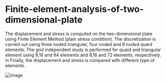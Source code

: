 # Finite-element-analysis-of-two-dimensional-plate
The displacement and stress is computed on the two-dimensional plate using Finite Element Method (plain stress condition). The discretization is carried out using three noded triangular, four noded and 8 noded  quard elements. The grid independent study is performed for quard and triangular element using 8,16 and 64 elements and 8,16 and 72 elements, respectively. in Finally, the displacement and stress is compared with different type of elements.



![image](https://github.com/Panchal1810/Finite-element-analysis-of-two-dimensional-plate/assets/122630851/5cd517a6-f686-4aaa-bb20-7db37f6e23bb)


